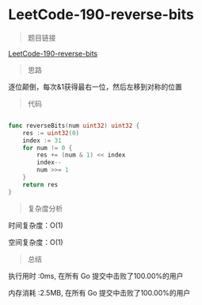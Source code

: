 # LeetCode-190-reverse-bits

>题目链接

[LeetCode-190-reverse-bits](https://leetcode-cn.com/problems/reverse-bits/)

>思路

逐位颠倒，每次&1获得最右一位，然后左移到对称的位置

>代码

```go

func reverseBits(num uint32) uint32 {
    res := uint32(0)
    index := 31
    for num != 0 {
        res += (num & 1) << index
        index--
        num >>= 1
    }
    return res
}

```

>复杂度分析

时间复杂度：O(1)

空间复杂度：O(1)

>总结

执行用时 :0ms, 在所有 Go 提交中击败了100.00%的用户

内存消耗 :2.5MB, 在所有 Go 提交中击败了100.00%的用户
